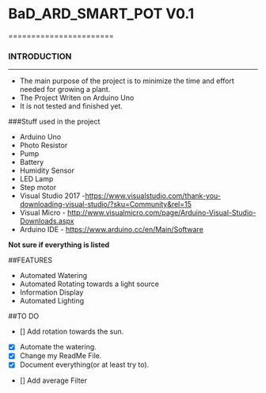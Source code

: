 
# BaD_ARD_SMART_POT V0.1
=======================

### INTRODUCTION
------------------------------
- The main purpose of the project is to minimize the time and effort needed for growing a plant.
- The Project Writen on Arduino Uno
- It is not tested and finished yet.

###Stuff used in the project

- Arduino Uno
- Photo Resistor
- Pump
- Battery
- Humidity Sensor
- LED Lamp
- Step motor
- Visual Studio 2017 -https://www.visualstudio.com/thank-you-downloading-visual-studio/?sku=Community&rel=15
- Visual Micro - http://www.visualmicro.com/page/Arduino-Visual-Studio-Downloads.aspx
- Arduino IDE - https://www.arduino.cc/en/Main/Software


**Not sure if everything is listed**

##FEATURES

- Automated Watering
- Automated Rotating towards a light source
- Information Display
- Automated Lighting

##TO DO

- [] Add rotation towards the sun.
- [x] Automate the watering.
- [x] Change my ReadMe File.
- [x] Document everything(or at least try to).
- [] Add average Filter
